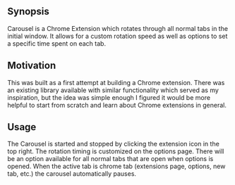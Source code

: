 ## Synopsis

Carousel is a Chrome Extension which rotates through all normal tabs in the initial window. It allows for a custom rotation speed as well as options to set a specific time spent on each tab.

## Motivation

This was built as a first attempt at building a Chrome extension. There was an existing library available with similar functionality which served as my inspiration, but the idea was simple enough I figured it would be more helpful to start from scratch and learn about Chrome extensions in general.

## Usage

The Carousel is started and stopped by clicking the extension icon in the top right. The rotation timing is customized on the options page. There will be an option available for all normal tabs that are open when options is opened. When the active tab is chrome tab (extensions page, options, new tab, etc.) the carousel automatically pauses.